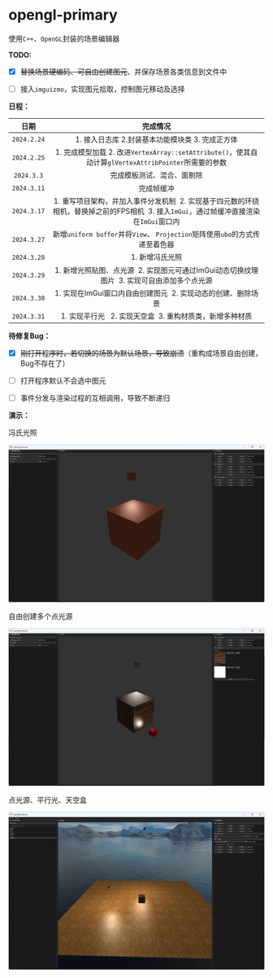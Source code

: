 # opengl-primary
使用`C++`、`OpenGL`封装的场景编辑器



**TODO:**

- [x] ~~替换场景硬编码、可自由创建图元~~、并保存场景各类信息到文件中
- [ ] 接入`imguizmo`，实现图元拾取，控制图元移动及选择



**日程：**

|    日期     |                           完成情况                           |
| :---------: | :----------------------------------------------------------: |
| `2024.2.24` |       1. 接入日志库 2.封装基本功能模块类 3. 完成正方体       |
| `2024.2.25` | 1. 完成模型加载 2. 改进`VertexArray::setAttribute()`，使其自动计算`glVertexAttribPointer`所需要的参数 |
| `2024.3.3`  |                  完成模板测试、混合、面剔除                  |
| `2024.3.11` |                          完成帧缓冲                          |
| `2024.3.17` | 1. 重写项目架构，并加入事件分发机制  2. 实现基于四元数的环绕相机，替换掉之前的FPS相机  3. 接入`ImGui`，通过帧缓冲直接渲染在`ImGui`窗口内 |
| `2024.3.27` | 新增`uniform buffer`并将`View`、 `Projection`矩阵使用`ubo`的方式传递至着色器 |
| `2024.3.28` |                       1. 新增冯氏光照                        |
| `2024.3.29` | 1. 新增光照贴图、点光源  2. 实现图元可通过ImGui动态切换纹理图片  3. 实现可自由添加多个点光源 |
| `2024.3.30` | 1. 实现在ImGui窗口内自由创建图元  2. 实现动态的创建、删除场景 |
| `2024.3.31` |  1. 实现平行光   2. 实现天空盒  3. 重构材质类，新增多种材质  |



**待修复Bug：**

- [x] ~~刚打开程序时，若切换的场景为默认场景，导致崩溃~~（重构成场景自由创建，Bug不存在了）
- [ ] 打开程序默认不会选中图元
- [ ] 事件分发与渲染过程的互相调用，导致不断递归



**演示：**

冯氏光照

![image-20240328183154922](image/README/image-20240328183154922.png)

自由创建多个点光源

![image-20240329205643433](image/README/image-20240329205643433.png)

点光源、平行光、天空盒

![image-20240401123028346](image/README/image-20240401123028346.png)
